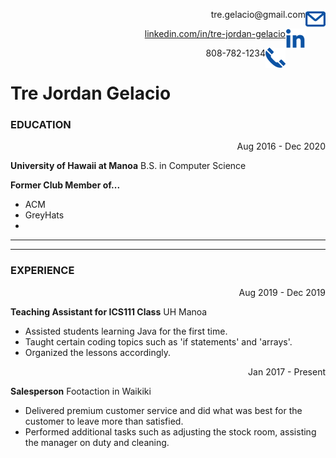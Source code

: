 <img align="right" src="/email_icon.png" alt="EMAIL"
	title="Email" width="32" height="32" />
  <div align="right">tre.gelacio@gmail.com</div>
  
<img align="right" src="/linkedin_logo.png" alt="LINKEDIN"
	title="LinkedIn" width="32" height="32" />
<a href="linkedin.com/in/tre-jordan-gelacio">
  <div align="right">linkedin.com/in/tre-jordan-gelacio</div>
</a>
  
<img align="right" src="/phone_icon.png" alt="PN"
	title="PhoneNumber" width="32" height="32" />
  <div align="right">808-782-1234</div>

# Tre Jordan Gelacio

### EDUCATION

<div align="right">Aug 2016 - Dec 2020</div>

**University of Hawaii at Manoa**
B.S. in Computer Science

**Former Club Member of...**

* ACM
* GreyHats
* 

---



---

### EXPERIENCE

<div align="right">Aug 2019 - Dec 2019</div>

**Teaching Assistant for ICS111 Class**
UH Manoa

* Assisted students learning Java for the first time.
* Taught certain coding topics such as 'if statements' and 'arrays'.
* Organized the lessons accordingly.

<div align="right">Jan 2017 - Present</div>

**Salesperson**
Footaction in Waikiki

* Delivered premium customer service and did what was best for the customer to leave more than satisfied.
* Performed additional tasks such as adjusting the stock room, assisting the manager on duty and cleaning.

